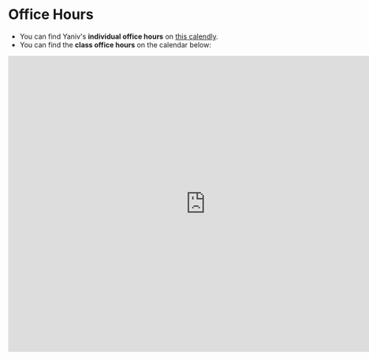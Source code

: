 # Office Hours


* You can find Yaniv's **individual office hours** on [this calendly](http://calendly.com/yanivyacoby/office-hours).
* You can find the **class office hours** on the calendar below:

<iframe src="https://calendar.google.com/calendar/embed?height=600&wkst=2&ctz=America%2FNew_York&showPrint=0&mode=AGENDA&src=Y183YjQwZWM0ZjY0MjgzYmU5Zjc1OTE4M2MzYmNmMWZmZjQ4MTY1MjdkMWRiN2FlZTlhZTAyZDVjNTEzOGRkYTg4QGdyb3VwLmNhbGVuZGFyLmdvb2dsZS5jb20&color=%23f09300" style="border-width:0" width="800" height="600" frameborder="0" scrolling="no"></iframe>

<br/>
